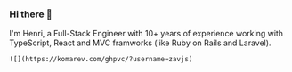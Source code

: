 ### Hi there 👋 

I'm Henri, a Full-Stack Engineer with 10+ years of experience working with TypeScript, React and MVC framworks (like Ruby on Rails and Laravel).

```
![](https://komarev.com/ghpvc/?username=zavjs)
```
